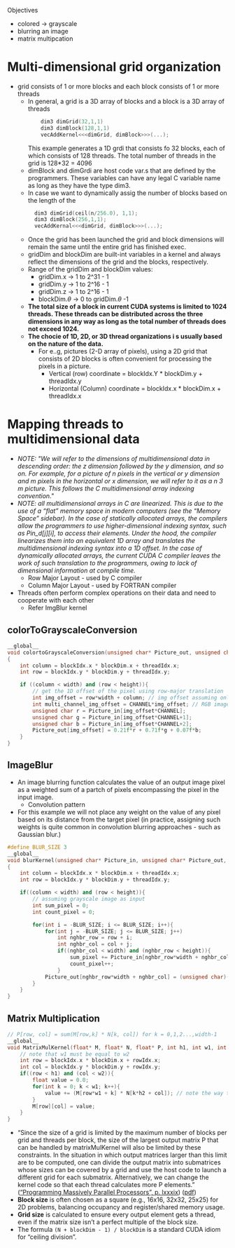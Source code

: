 Objectives

- colored -> grayscale
- blurring an image
- matrix multipcation

# Multi-dimensional grid organization

- grid consists of 1 or more blocks and each block consists of 1 or more threads
  - In general, a grid is a 3D array of blocks and a block is a 3D array of threads
    ```C
    	dim3 dimGrid(32,1,1)
    	dim3 dimBlock(128,1,1)
    	vecAddKernel<<<dimGrid, dimBlock>>>(...);
    ```
    This example generates a 1D grdi that consists fo 32 blocks, each of which consists of 128 threads. The total number of threads in the grid is 128\*32 = 4096
  - dimBlock and dimGrdi are host code var.s that are defined by the programmers. These variables can have any legal C variable name as long as they have the type dim3.
  - In case we want to dynamically assig the number of blocks based on the length of the
    ```C
      dim3 dimGrid(ceil(n/256.0), 1,1);
      dim3 dimBlock(256,1,1);
      vecAddKernal<<<dimGrid, dimBlock>>>(...);
    ```
  - Once the grid has been launched the grid and block dimensions will remain the same until the entire grid has finished exec.
  - gridDim and blockDim are built-int variables in a kernel and always reflect the dimensions of the grid and the blocks, respectively.
  - Range of the gridDim and blockDim values:
    - gridDim.x -> 1 to 2^31 - 1
    - gridDim.y -> 1 to 2^16 - 1
    - gridDim.z -> 1 to 2^16 - 1
    - blockDim.$\theta$ -> 0 to gridDim.$\theta$ -1
  - **The total size of a block in current CUDA systems is limited to 1024 threads. These threads can be distributed across the three dimensions in any way as long as the total number of threads does not exceed 1024.**
  - **The chocie of 1D, 2D, or 3D thread organizations i s usually based on the nature of the data.**
    - For e..g, pictures (2-D array of pixels), using a 2D grid that consists of 2D blocks is often convenient for processing the pixels in a picture.
      - Vertical (row) coordinate = blockIdx.Y \* blockDim.y + threadIdx.y
      - Horizontal (Column) coordinate = blockIdx.x \* blockDim.x + threadIdx.x

# Mapping threads to multidimensional data

- _NOTE:
  "We will refer to the dimensions of multidimensional data in descending order: the z dimension followed by the y dimension, and so on. For example, for a picture of n pixels in the vertical or y dimension and m pixels in the horizontal or x dimension, we will refer to it as a n 3 m picture. This follows the C multidimensional array indexing convention."_
- _NOTE:
  all multidimensional arrays in C are linearized. This is due to the use of a “flat” memory space in modern computers (see the “Memory Space” sidebar). In the case of statically allocated arrays, the compilers allow the programmers to use higher-dimensional indexing syntax, such as Pin_d[j][i], to access their elements. Under the hood, the compiler linearizes them into an equivalent 1D array and translates the multidimensional indexing syntax into a 1D offset. In the case of dynamically allocated arrays, the current CUDA C compiler leaves the work of such translation to the programmers, owing to lack of dimensional information at compile time._
  - Row Major Layout - used by C compiler
  - Column Major Layout - used by FORTRAN compiler
- Threads often perform complex operations on their data and need to cooperate with each other
  - Refer ImgBlur kernel

## colorToGrayscaleConversion

```CPP
__global__
void colortoGrayscaleConversion(unsigned char* Picture_out, unsigned char* Picture_in, int width, int height)
{
	int column = blockIdx.x * blockDim.x + threadIdx.x;
	int row = blockIdx.y * blockDim.y + threadIdx.y;

	if ((column < width) and (row < height)){
		// get the 1D offset of the pixel using row-major translation
		int img_offset = row*width + column; // img offset assuming only 1 channel // also the offset in the case of the grayscale img
		int multi_channel_img_offset = CHANNEL*img_offset; // RGB image will have CHANNEL times more columns than a 1 channel img (i.e. grayscale)
		unsigned char r = Picture_in[img_offset*CHANNEL];
		unsigned char g = Picture_in[img_offset*CHANNEL+1];
		unsigned char b = Picture_in[img_offset*CHANNEL+2];
		Picture_out[img_offset] = 0.21f*r + 0.71f*g + 0.07f*b;
	}
}
```

## ImageBlur

- An image blurring function calculates the value of an output image pixel as a weighted sum of a partch of pixels encompassing the pixel in the input image.
  - Convolution pattern
- For this example we will not place any weight on the value of any pixel based on its distance from the target pixel (in practice, assigning such weights is quite common in convolution blurring approaches - such as Gaussian blur.)

```CPP
#define BLUR_SIZE 3
__global__
void blurKernel(unsigned char* Picture_in, unsigned char* Picture_out, int width, int height)
{
	int column = blockIdx.x * blockDim.x + threadIdx.x;
	int row = blockIdx.y * blockDim.y + threadIdx.y;

	if((column < width) and (row < height)){
		// assuming grayscale image as input
		int sum_pixel = 0;
		int count_pixel = 0;

		for(int i = -BLUR_SIZE; i <= BLUR_SIZE; i++){
			for(int j = -BLUR_SIZE; j <= BLUR_SIZE; j++)
				int nghbr_row = row + i;
				int nghbr_col = col + j;
				if((nghbr_col < width) and (nghbr_row < height)){
					sum_pixel += Picture_in[nghbr_row*width + nghbr_col];
					count_pixel++;
				}
			Picture_out[nghbr_row*width + nghbr_col] = (unsigned char)(sum_pixel/count_pixel);
		}
	}
}
```

## Matrix Multiplication

```CPP
// P[row, col] = sum(M[row,k] * N[k, col]) for k = 0,1,2...,width-1
__global__
void MatrixMulKernel(float* M, float* N, float* P, int h1, int w1, int h2, int w2){
	// note that w1 must be equal to w2
	int row = blockIdx.x * blockDim.x + rowIdx.x;
	int col = blockIdx.y * blockDim.y + rowIdx.y;
	if((row < h1) and (col < w2)){
		float value = 0.0;
		for(int k = 0; k < w1; k++){
			value += (M[row*w1 + k] * N[k*h2 + col]); // note the way the row major format is being applied to fetch the matrix values
		}
		M[row][col] = value;
	}
}
```

- “Since the size of a grid is limited by the maximum number of blocks per grid and threads per block, the size of the largest output matrix P that can be handled by matrixMulKernel will also be limited by these constraints. In the situation in which output matrices larger than this limit are to be computed, one can divide the output matrix into submatrices whose sizes can be covered by a grid and use the host code to launch a different grid for each submatrix. Alternatively, we can change the kernel code so that each thread calculates more P elements.” ([“Programming Massively Parallel Processors”, p. lxxxix](zotero://select/library/items/HILTB926)) ([pdf](zotero://open-pdf/library/items/575ZMX47?page=89&annotation=3U9XLS6Z))
- **Block size** is often chosen as a square (e.g., 16x16, 32x32, 25x25) for 2D problems, balancing occupancy and register/shared memory usage.
- **Grid size** is calculated to ensure every output element gets a thread, even if the matrix size isn’t a perfect multiple of the block size.
- The formula `(N + blockDim - 1) / blockDim` is a standard CUDA idiom for “ceiling division”.
